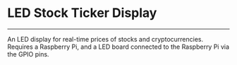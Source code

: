 # LED Stock Ticker Display
***
An LED display for real-time prices of stocks and cryptocurrencies. 
Requires a Raspberry Pi, and a LED board connected to the Raspberry Pi via the GPIO pins.